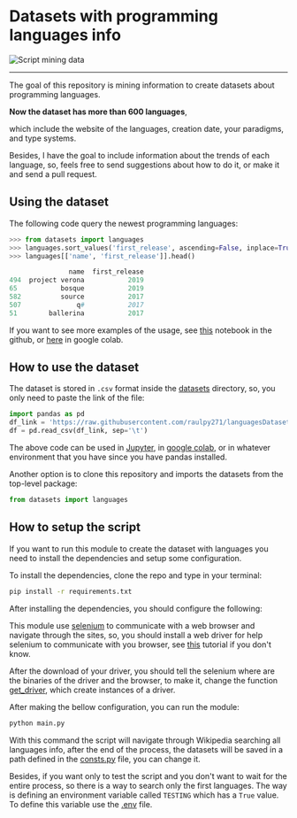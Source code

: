 # Datasets with programming languages info

![Script mining data](/assets/extracting-languages-info.gif)

---

The goal of this repository is mining information to create datasets about programming languages. 

**Now the dataset has more than 600 languages**, 

which include the website of the languages, creation date, your paradigms, and type systems.

Besides, I have the goal to include information about the trends of each language, so, feels free to send suggestions about how to do it, or make it and send a pull request.

## Using the dataset

The following code query the newest programming languages:

```py
>>> from datasets import languages
>>> languages.sort_values('first_release', ascending=False, inplace=True)
>>> languages[['name', 'first_release']].head()

               name  first_release
494  project verona           2019
65           bosque           2019
582          source           2017
507              q#           2017
51        ballerina           2017
```

If you want to see more examples of the usage, see [this](/queries_examples.ipynb) notebook in the github, or [here](https://colab.research.google.com/drive/1bWC0y_HqwqCcYpT4q8RHYltzBcFtB4u8) in google colab.

## How to use the dataset

The dataset is stored in `.csv` format inside the [datasets](/datasets/) directory, so, you only need to paste the link of the file:

```py
import pandas as pd
df_link = 'https://raw.githubusercontent.com/raulpy271/languagesDataset/main/datasets/all_languages.tsv'
df = pd.read_csv(df_link, sep='\t')
```

The above code can be used in [Jupyter](https://jupyter.org/), in [google colab](https://colab.research.google.com/), or in whatever environment that you have since you have pandas installed.

Another option is to clone this repository and imports the datasets from the top-level package:

```py
from datasets import languages
```

## How to setup the script

If you want to run this module to create the dataset with languages you need to install the dependencies and setup some configuration.

To install the dependencies, clone the repo and type in your terminal:

```sh
pip install -r requirements.txt
```

After installing the dependencies, you should configure the following:

This module use [selenium](https://www.selenium.dev/) to communicate with a web browser and navigate through the sites, so, you should install a web driver for help selenium to communicate with you browser, see [this](https://selenium-python.readthedocs.io/installation.html) tutorial if you don't know. 

After the download of your driver, you should tell the selenium where are the binaries of the driver and the browser, to make it, change the function [get_driver](/src/driver.py), which create instances of a driver.

After making the bellow configuration, you can run the module:

```sh
python main.py
```

With this command the script will navigate through Wikipedia searching all languages info, after the end of the process, the datasets will be saved in a path defined in the [consts.py](/src/consts.py) file, you can change it.

Besides, if you want only to test the script and you don't want to wait for the entire process, so there is a way to search only the first languages. The way is defining an environment variable called `TESTING` which has a `True` value. To define this variable use the [.env](https://pypi.org/project/python-dotenv/) file.
